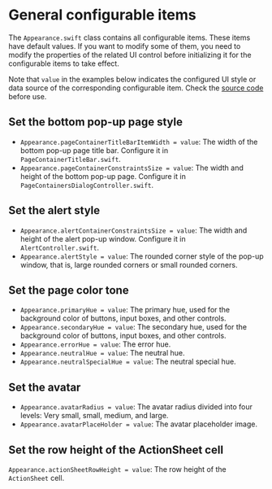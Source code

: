 # General configurable items

The `Appearance.swift` class contains all configurable items. These items have default values. If you want to modify some of them, you need to modify the properties of the related UI control before initializing it for the configurable items to take effect.

Note that `value` in the examples below indicates the configured UI style or data source of the corresponding configurable item. Check the [source code](https://github.com/AgoraIO-Usecase/AgoraChat-UIKit-ios/blob/SwiftUIKit/Sources/EaseChatUIKit/Classes/UI/Core/UIKit/Commons/Appearance.swift) before use.

## Set the bottom pop-up page style

- `Appearance.pageContainerTitleBarItemWidth = value`: The width of the bottom pop-up page title bar. Configure it in `PageContainerTitleBar.swift`.
- `Appearance.pageContainerConstraintsSize = value`: The width and height of the bottom pop-up page. Configure it in `PageContainersDialogController.swift`.

## Set the alert style

- `Appearance.alertContainerConstraintsSize = value`: The width and height of the alert pop-up window. Configure it in `AlertController.swift`.
- `Appearance.alertStyle = value`: The rounded corner style of the pop-up window, that is, large rounded corners or small rounded corners.

## Set the page color tone

- `Appearance.primaryHue = value`: The primary hue, used for the background color of buttons, input boxes, and other controls.
- `Appearance.secondaryHue = value`: The secondary hue, used for the background color of buttons, input boxes, and other controls.
- `Appearance.errorHue = value`: The error hue.
- `Appearance.neutralHue = value`: The neutral hue.
- `Appearance.neutralSpecialHue = value`: The neutral special hue.

## Set the avatar

- `Appearance.avatarRadius = value`: The avatar radius divided into four levels: Very small, small, medium, and large.
- `Appearance.avatarPlaceHolder = value`: The avatar placeholder image.

## Set the row height of the ActionSheet cell

`Appearance.actionSheetRowHeight = value`: The row height of the `ActionSheet` cell.

























